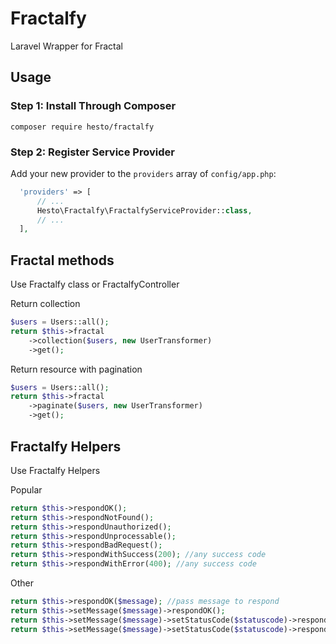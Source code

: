 # Fractalfy
Laravel Wrapper for Fractal

## Usage

### Step 1: Install Through Composer

```
composer require hesto/fractalfy
```

### Step 2: Register Service Provider
Add your new provider to the `providers` array of `config/app.php`:
```php
  'providers' => [
      // ...
      Hesto\Fractalfy\FractalfyServiceProvider::class,
      // ...
  ],
```

## Fractal methods
Use Fractalfy class or FractalfyController

Return collection
```php
$users = Users::all();
return $this->fractal
    ->collection($users, new UserTransformer)
    ->get();
```

Return resource with pagination
```php
$users = Users::all();
return $this->fractal
    ->paginate($users, new UserTransformer)
    ->get();
```

## Fractalfy Helpers
Use Fractalfy Helpers

Popular
```php
return $this->respondOK();
return $this->respondNotFound();
return $this->respondUnauthorized();
return $this->respondUnprocessable();
return $this->respondBadRequest();
return $this->respondWithSuccess(200); //any success code
return $this->respondWithError(400); //any success code
```

Other
```php
return $this->respondOK($message); //pass message to respond
return $this->setMessage($message)->respondOK();
return $this->setMessage($message)->setStatusCode($statuscode)->respondWithSuccess(); 
return $this->setMessage($message)->setStatusCode($statuscode)->respondWithError(); 
```



